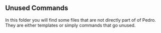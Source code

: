## Unused Commands

In this folder you will find some files that are not directly part of of Pedro. They are either templates or simply commands that go unused.